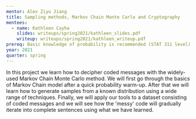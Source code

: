 ```yaml
---
mentor: Alex Ziyu Jiang
title: Sampling methods, Markov Chain Monte Carlo and Cryptography
mentees:
  - name: Kathleen Cayha
    slides: writeups/spring2021/kathleen_slides.pdf
    writeup: writeups/spring2021/kathleen_writeup.pdf
prereq: Basic knowledge of probability is recommended (STAT 311 level). Some prior coding experience with R would be great but not necessary
year: 2021
quarter: spring
---
```

In this project we learn how to decipher coded messages with the widely-used Markov Chain Monte Carlo method. We will first go through the basics of Markov Chain model after a quick probability warm-up. After that we will learn how to generate samples from a known distribution using a wide range of techniques. Finally, we will apply our tools to a dataset consisting of coded messages and we will see how the 'messy' code will gradually iterate into complete sentences using what we have learned.